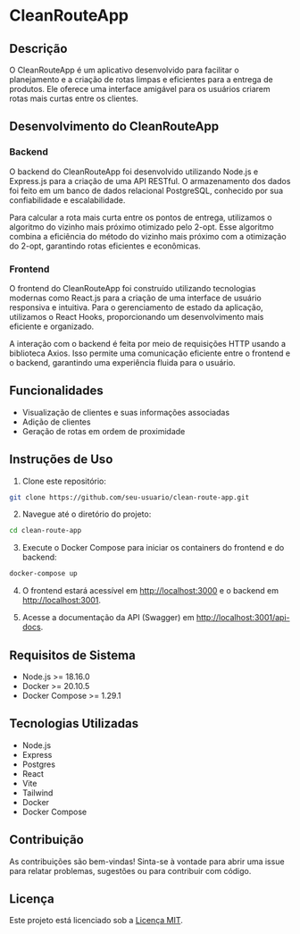 # CleanRouteApp

## Descrição

O CleanRouteApp é um aplicativo desenvolvido para facilitar o planejamento e a criação de rotas limpas e eficientes para a entrega de produtos. Ele oferece uma interface amigável para os usuários criarem rotas mais curtas entre os clientes.

## Desenvolvimento do CleanRouteApp

### Backend

O backend do CleanRouteApp foi desenvolvido utilizando Node.js e Express.js para a criação de uma API RESTful. O armazenamento dos dados foi feito em um banco de dados relacional PostgreSQL, conhecido por sua confiabilidade e escalabilidade.

Para calcular a rota mais curta entre os pontos de entrega, utilizamos o algoritmo do vizinho mais próximo otimizado pelo 2-opt. Esse algoritmo combina a eficiência do método do vizinho mais próximo com a otimização do 2-opt, garantindo rotas eficientes e econômicas.

### Frontend

O frontend do CleanRouteApp foi construído utilizando tecnologias modernas como React.js para a criação de uma interface de usuário responsiva e intuitiva. Para o gerenciamento de estado da aplicação, utilizamos o React Hooks, proporcionando um desenvolvimento mais eficiente e organizado.

A interação com o backend é feita por meio de requisições HTTP usando a biblioteca Axios. Isso permite uma comunicação eficiente entre o frontend e o backend, garantindo uma experiência fluida para o usuário.


## Funcionalidades

- Visualização de clientes e suas informações associadas
- Adição de clientes
- Geração de rotas em ordem de proximidade

## Instruções de Uso

1. Clone este repositório:
   
```bash
git clone https://github.com/seu-usuario/clean-route-app.git
```
2. Navegue até o diretório do projeto:

```bash
cd clean-route-app
```
3. Execute o Docker Compose para iniciar os containers do frontend e do backend:

```bash
docker-compose up
```
4. O frontend estará acessível em [http://localhost:3000](http://localhost:3000) e o backend em [http://localhost:3001](http://localhost:3001).

5. Acesse a documentação da API (Swagger) em [http://localhost:3001/api-docs](http://localhost:3001/api-docs).

## Requisitos de Sistema

- Node.js >= 18.16.0
- Docker >= 20.10.5
- Docker Compose >= 1.29.1

## Tecnologias Utilizadas

- Node.js
- Express
- Postgres
- React
- Vite
- Tailwind
- Docker
- Docker Compose

## Contribuição

As contribuições são bem-vindas! Sinta-se à vontade para abrir uma issue para relatar problemas, sugestões ou para contribuir com código.

## Licença

Este projeto está licenciado sob a [Licença MIT](https://opensource.org/licenses/MIT).